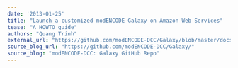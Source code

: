 ```yaml
---
date: '2013-01-25'
title: "Launch a customized modENCODE Galaxy on Amazon Web Services"
tease: "A HOWTO guide"
authors: "Quang Trinh"
external_url: "https://github.com/modENCODE-DCC/Galaxy/blob/master/docs/README.how.to.launch.Galaxy"
source_blog_url: "https://github.com/modENCODE-DCC/Galaxy/" 
source_blog: "modENCODE-DCC: Galaxy GitHub Repo"
---
```

